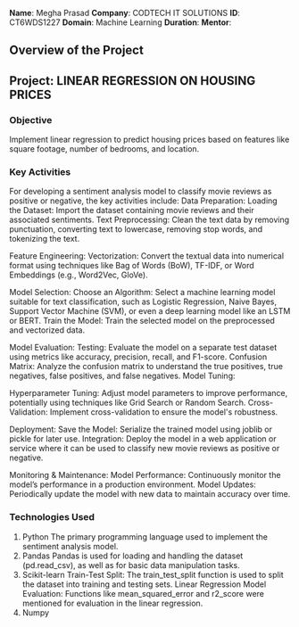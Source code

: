 **Name**: Megha Prasad
**Company**: CODTECH IT SOLUTIONS
**ID**: CT6WDS1227
**Domain**: Machine Learning
**Duration**: 
**Mentor**:

## Overview of the Project
## Project: LINEAR REGRESSION ON HOUSING PRICES
### Objective
Implement linear regression to predict housing prices based on features like square footage, number of bedrooms, and location. 
### Key Activities
For developing a sentiment analysis model to classify movie reviews as positive or negative, the key activities include:
Data Preparation:
Loading the Dataset: Import the dataset containing movie reviews and their associated sentiments.
Text Preprocessing: Clean the text data by removing punctuation, converting text to lowercase, removing stop words, and tokenizing the text.

Feature Engineering:
Vectorization: Convert the textual data into numerical format using techniques like Bag of Words (BoW), TF-IDF, or Word Embeddings (e.g., Word2Vec, GloVe).

Model Selection:
Choose an Algorithm: Select a machine learning model suitable for text classification, such as Logistic Regression, Naive Bayes, Support Vector Machine (SVM), or even a deep learning model like an LSTM or BERT.
Train the Model: Train the selected model on the preprocessed and vectorized data.

Model Evaluation:
Testing: Evaluate the model on a separate test dataset using metrics like accuracy, precision, recall, and F1-score.
Confusion Matrix: Analyze the confusion matrix to understand the true positives, true negatives, false positives, and false negatives.
Model Tuning:

Hyperparameter Tuning: Adjust model parameters to improve performance, potentially using techniques like Grid Search or Random Search.
Cross-Validation: Implement cross-validation to ensure the model's robustness.

Deployment:
Save the Model: Serialize the trained model using joblib or pickle for later use.
Integration: Deploy the model in a web application or service where it can be used to classify new movie reviews as positive or negative.

Monitoring & Maintenance:
Model Performance: Continuously monitor the model’s performance in a production environment.
Model Updates: Periodically update the model with new data to maintain accuracy over time.

### Technologies Used
1. Python
The primary programming language used to implement the sentiment analysis model.
2. Pandas
Pandas is used for loading and handling the dataset (pd.read_csv), as well as for basic data manipulation tasks.
3. Scikit-learn
Train-Test Split: The train_test_split function is used to split the dataset into training and testing sets.
Linear Regression
Model Evaluation: Functions like mean_squared_error and r2_score were mentioned for evaluation in the linear regression.
4. Numpy


